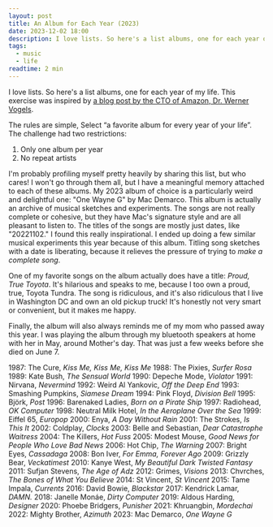 ```yaml
---
layout: post
title: An Album for Each Year (2023)
date: 2023-12-02 18:00
description: I love lists. So here's a list albums, one for each year of my life. This exercise was inspired by a blog post by the CTO of Amazon.
tags:
  - music
  - life
readtime: 2 min
---
```


I love lists. So here's a list albums, one for each year of my life. This exercise was inspired by [a blog post by the CTO of Amazon, Dr. Werner Vogels](https://www.allthingsdistributed.com/2008/07/an_album_for_each_year.html).

The rules are simple, Select “a favorite album for every year of your life”. The challenge had two restrictions:

1. Only one album per year
2. No repeat artists

I'm probably profiling myself pretty heavily by sharing this list, but who cares! I won't go through them all, but I have a meaningful memory attached to each of these albums. My 2023 album of choice is a particularly weird and delightful one: "One Wayne G" by Mac Demarco. This album is actually an archive of musical sketches and experiments. The songs are not really complete or cohesive, but they have Mac's signature style and are all pleasant to listen to. The titles of the songs are mostly just dates, like "20221102." I found this really inspirational. I ended up doing a few similar musical experiments this year because of this album. Titling song sketches with a date is liberating, because it relieves the pressure of trying to _make a complete song_.

One of my favorite songs on the album actually does have a title: _Proud, True Toyota_. It's hilarious and speaks to me, because I too own a proud, true, Toyota Tundra. The song is ridiculous, and it's also ridiculous that I live in Washington DC and own an old pickup truck! It's honestly not very smart or convenient, but it makes me happy.

Finally, the album will also always reminds me of my mom who passed away this year. I was playing the album through my bluetooth speakers at home with her in May, around Mother's day. That was just a few weeks before she died on June 7.

1987: The Cure, _Kiss Me, Kiss Me, Kiss Me_
1988: The Pixies, _Surfer Rosa_
1989: Kate Bush, _The Sensual World_
1990: Depeche Mode, _Violator_
1991: Nirvana, _Nevermind_
1992: Weird Al Yankovic, _Off the Deep End_
1993: Smashing Pumpkins, _Siamese Dream_
1994: Pink Floyd, _Division Bell_
1995: Björk, _Post_
1996: Barenaked Ladies, _Born on a Pirate Ship_
1997: Radiohead, _OK Computer_
1998: Neutral Milk Hotel, _In the Aeroplane Over the Sea_
1999: Eiffel 65, _Europop_
2000: Enya, _A Day Without Rain_
2001: The Strokes, _Is This It_
2002: Coldplay, _Clocks_
2003: Belle and Sebastian, _Dear Catastrophe Waitress_
2004: The Killers, _Hot Fuss_
2005: Modest Mouse, _Good News for People Who Love Bad News_
2006: Hot Chip, _The Warning_
2007: Bright Eyes, _Cassadaga_
2008: Bon Iver, _For Emma, Forever Ago_
2009: Grizzly Bear, _Veckatimest_
2010: Kanye West, _My Beautiful Dark Twisted Fantasy_
2011: Sufjan Stevens, _The Age of Adz_
2012: Grimes, _Visions_
2013: Chvrches, _The Bones of What You Believe_
2014: St Vincent, _St Vincent_
2015: Tame Impala, _Currents_
2016: David Bowie, _Blackstar_
2017: Kendrick Lamar, _DAMN._
2018: Janelle Monáe, _Dirty Computer_
2019: Aldous Harding, _Designer_
2020: Phoebe Bridgers, _Punisher_
2021: Khruangbin, _Mordechai_
2022: Mighty Brother, _Azimuth_
2023: Mac Demarco, _One Wayne G_

